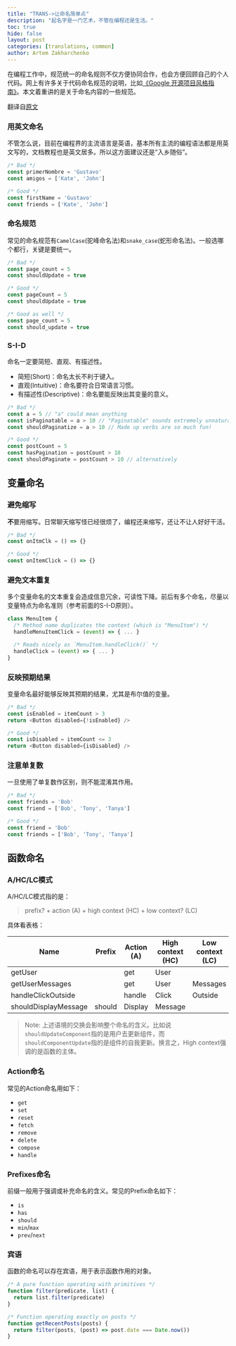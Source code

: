 ```yaml
---
title: "TRANS->让命名简单点"
description: "起名字是一门艺术，不管在编程还是生活。"
toc: true
hide: false
layout: post
categories: [translations, common]
author: Artem Zakharchenko
---
```


在编程工作中，规范统一的命名规则不仅方便协同合作，也会方便回顾自己的个人代码。网上有许多关于代码命名规范的说明，比如[《Google 开源项目风格指南》](https://zh-google-styleguide.readthedocs.io/en/latest/contents/)。本文着重讲的是关于命名内容的一些规范。

翻译自[原文](https://github.com/kettanaito/naming-cheatsheet)

### 用英文命名

不管怎么说，目前在编程界的主流语言是英语，基本所有主流的编程语法都是用英文写的，文档教程也是英文居多。所以这方面建议还是“入乡随俗”。

```js
/* Bad */
const primerNombre = 'Gustavo'
const amigos = ['Kate', 'John']

/* Good */
const firstName = 'Gustavo'
const friends = ['Kate', 'John']
```

### 命名规范

常见的命名规范有`CamelCase`(驼峰命名法)和`snake_case`(蛇形命名法)。一般选哪个都行，关键是要统一。

```js
/* Bad */
const page_count = 5
const shouldUpdate = true

/* Good */
const pageCount = 5
const shouldUpdate = true

/* Good as well */
const page_count = 5
const should_update = true
```

### S-I-D

命名一定要简短、直观、有描述性。
- 简短(Short)：命名太长不利于键入。
- 直观(Intuitive)：命名要符合日常语言习惯。
- 有描述性(Descriptive)：命名要能反映出其变量的意义。

```js
/* Bad */
const a = 5 // "a" could mean anything
const isPaginatable = a > 10 // "Paginatable" sounds extremely unnatural
const shouldPaginatize = a > 10 // Made up verbs are so much fun!

/* Good */
const postCount = 5
const hasPagination = postCount > 10
const shouldPaginate = postCount > 10 // alternatively
```

## 变量命名

### 避免缩写

**不**要用缩写。日常聊天缩写怪已经很烦了，编程还来缩写，还让不让人好好干活。

```js
/* Bad */
const onItmClk = () => {}

/* Good */
const onItemClick = () => {}
```

### 避免文本重复

多个变量命名的文本重复会造成信息冗余，可读性下降。前后有多个命名，尽量以变量特点为命名准则（参考前面的S-I-D原则）。

```js
class MenuItem {
  /* Method name duplicates the context (which is "MenuItem") */
  handleMenuItemClick = (event) => { ... }

  /* Reads nicely as `MenuItem.handleClick()` */
  handleClick = (event) => { ... }
}
```

### 反映预期结果

变量命名最好能够反映其预期的结果，尤其是布尔值的变量。

```js
/* Bad */
const isEnabled = itemCount > 3
return <Button disabled={!isEnabled} />

/* Good */
const isDisabled = itemCount <= 3
return <Button disabled={isDisabled} />
```

### 注意单复数

一旦使用了单复数作区别，则不能混淆其作用。

```js
/* Bad */
const friends = 'Bob'
const friend = ['Bob', 'Tony', 'Tanya']

/* Good */
const friend = 'Bob'
const friends = ['Bob', 'Tony', 'Tanya']
```

## 函数命名

### A/HC/LC模式

A/HC/LC模式指的是：

> prefix? + action (A) + high context (HC) + low context? (LC)

具体看表格：

| Name                 | Prefix | Action (A) | High context (HC) | Low context (LC) |
| -------------------- | ------ | ---------- | ----------------- | ---------------- |
| getUser              |        | get        | User              |                  |
| getUserMessages      |        | get        | User              | Messages         |
| handleClickOutside   |        | handle     | Click             | Outside          |
| shouldDisplayMessage | should | Display    | Message           |                  |

> Note: 上述语境的交换会影响整个命名的含义。比如说`shouldUpdateComponent`指的是用户去更新组件，而`shouldComponentUpdate`指的是组件的自我更新。换言之，High context强调的是函数的主体。

### Action命名

常见的Action命名用如下：

- `get`
- `set`
- `reset`
- `fetch`
- `remove`
- ``delete``
- `compose`
- `handle`

### Prefixes命名

前缀一般用于强调或补充命名的含义。常见的Prefix命名如下：

- `is`
- `has`
- `should`
- `min`/`max`
- `prev`/`next`

### 宾语

函数的命名可以存在宾语，用于表示函数作用的对象。

```js
/* A pure function operating with primitives */
function filter(predicate, list) {
  return list.filter(predicate)
}

/* Function operating exactly on posts */
function getRecentPosts(posts) {
  return filter(posts, (post) => post.date === Date.now())
}
```